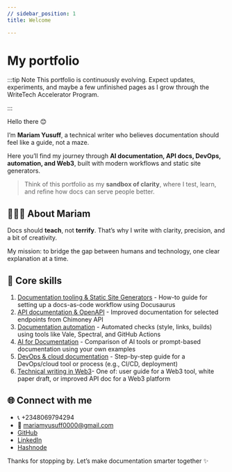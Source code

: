 ```yaml
---
// sidebar_position: 1
title: Welcome

---
```

# My portfolio

:::tip Note
This portfolio is continuously evolving. Expect updates, experiments, and maybe a few unfinished pages as I grow through the WriteTech Accelerator Program.

::: 

Hello there 😊

I’m **Mariam Yusuff**, a technical writer who believes documentation should feel like a guide, not a maze.  

Here you’ll find my journey through **AI documentation, API docs, DevOps, automation, and Web3**, built with modern workflows and static site generators. 
> Think of this portfolio as my **sandbox of clarity**, where I test, learn, and refine how docs can serve people better.  



## 👩🏽‍💻 About Mariam

Docs should **teach**, not **terrify**. That’s why I write with clarity, precision, and a bit of creativity.  

My mission: to bridge the gap between humans and technology, one clear explanation at a time.  


## 🚀 Core skills

1. [Documentation tooling & Static Site Generators](./documentation-tooling/intro) - How-to guide for setting up a docs-as-code workflow using Docusaurus 
2. [API documentation & OpenAPI](./api-documentation/intro) - Improved documentation for selected endpoints from Chimoney API 
3. [Documentation automation](./docs-automation/intro) -  Automated checks (style, links, builds) using tools like Vale, Spectral, and GitHub Actions  
4. [AI for Documentation](./ai-documentation/intro) - Comparison of AI tools or prompt-based documentation using your own examples 
5. [DevOps & cloud documentation](./devops-cloud-documentation/intro) - Step-by-step guide for a DevOps/cloud tool or process (e.g., CI/CD, deployment) 
6. [Technical writing in Web3](./web3-documentation/intro)- One of: user guide for a Web3 tool, white paper draft, or improved API doc for a Web3 platform 


## 🌐 Connect with me
- 📞 +2348069794294   
- 📩 mariamyusuff0000@gmail.com
- [GitHub](https://github.com/MwithHeart/writetech-accelerator-portfolio-mariam)
- [LinkedIn](https://linkedin.com/in/yusuff-mariam)
- [Hashnode](https://mwithheart.hashnode.dev/)  

Thanks for stopping by. Let’s make documentation smarter together ✨
